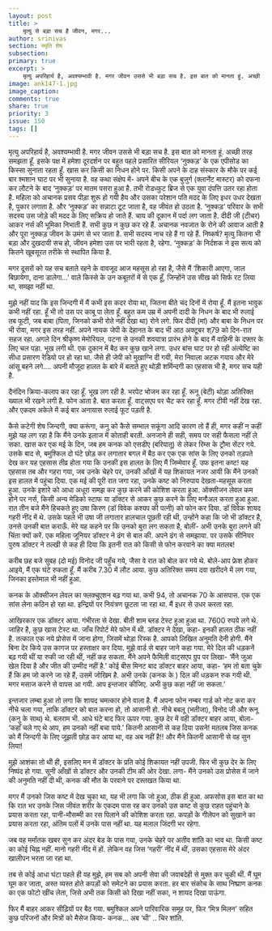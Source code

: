 ```yaml
---
layout: post
title: >
    मृत्यु से बड़ा सच है जीवन, मगर...
author: srinivas
section: स्मृति शेष
subsection:
primary: true
excerpt: >
    मृत्यु अपरिहार्य है, अवश्यम्भावी है. मगर जीवन उससे भी बड़ा सच है. इस बात को मानता हूं. अच्छी तरह समझता हूँ. इसके पक्ष में हमेशा दूरदर्शन पर बहुत पहले प्रसारित सीरियल ‘नुक्कड़’ के एक एपीसोड का किस्सा सुनाता रहता हूँ.
image: ank147-1.jpg
image_caption: 
comments: true
share: true
priority: 3
issue: 150
tags: []
---
```


मृत्यु अपरिहार्य है, अवश्यम्भावी है. मगर जीवन उससे भी बड़ा सच है. इस बात को मानता हूं. अच्छी तरह समझता हूँ. इसके पक्ष में हमेशा दूरदर्शन पर बहुत पहले प्रसारित सीरियल ‘नुक्कड़’ के एक एपीसोड का किस्सा सुनाता रहता हूँ. खास कर किसी का निधन होने पर. किसी अपने के दाह संस्कार के मौके पर कई बार श्मशान घाट पर भी सुनाया है. वह कथा संक्षेप में- अपने बीच के एक बुजुर्ग (क्लार्नेट मास्टर) को दफना कर लौटने के बाद ‘नुक्कड़’ पर मातम पसरा हुआ है. तभी रोडध्फुट ब्रिज से एक युवा दंपत्ति उतर रहा होता है. महिला को अचानक प्रसव पीड़ा शुरू हो गयी हैय और उसका परेशान पति मदद के लिए इधर उधर देखता है, पुकार लगाता है. और ‘नुक्कड़’ का सन्नाटा टूट जाता है, वह जीवंत हो उठता है. ‘नुक्कड़’ परिवार के सभी सदस्य उस जोड़े की मदद के लिए सक्रिय हो जाते हैं. चाय की दूकान में पर्दा लग जाता है. दीदी जी (टीचर) आकर नर्स की भूमिका निभाती हैं.  सभी कुछ न कुछ कर रहे हैं. अचानक नवजात के रोने की आवाज आती है और पूरा नुक्कड़ जीवन के उमंग से भर जाता  है. सभी सदस्य नाच रहे हैं गा रहे हैं. निष्कर्ष? मृत्यु कितना भी बड़ा और दुखदायी सच हो, जीवन हमेशा उस पर भारी रहता है, रहेगा. ‘नुक्कड़’ के निर्दशक ने इस सत्य को कितने खूबसूरत तरीके से स्थापित किया है.

मगर दूसरों को यह सच बताते रहने के वावजूद आज महसूस हो रहा है, जैसे मैं ‘शिकारी आएगा, जाल बिछायेगा, दाना डालेगा...’ वाले किस्से के उन कबूतरों में से एक हूँ, जिन्होंने उस सीख को सिर्फ रट लिया था, समझा नहीं था.

मुझे नहीं याद कि इस जिन्दगी में मैं कभी इस कदर रोया था, जितना बीते चंद दिनों में रोया हूँ. मैं इतना भावुक कभी नहीं रहा. हूँ भी तो उस पर काबू पा लेता हूँ.  बहुत कम उम्र में अपनी दादी के निधन के बाद भी रुलाई तब फूटी, जब बाबा (पिता, जिनको कभी रोते नहीं देखा था) रोने लगे. फिर दीदी (मां) और बाबा के निधन पर भी रोया, मगर इस तरह नहीं. अपने नायक जेपी के देहानत के बाद भी आठ अक्टूबर श्79 को दिन-रात सहज रहा. अगले दिन श्रीकृष्ण मेमोरियल, पटना से उनकी शवयात्रा प्रारंभ होने के बाद मैं वाहिनी के दफ्तर के लिए चल पड़ा. भूख लगी थी. एक दुकान में बैठ कर कुछ खाने लगा. उधर बांस घाट पर हो रही अंत्येष्टि का सीधा प्रसारण रेडियो पर हो रहा था. जैसे ही जेपी को मुखाग्नि दी गयी, मेरा निवाला अटक गयाय और मेरे आंसू बहने लगे.... अपनी मौजूदा हालत के बारे में बताते हुए थोड़ी शर्मिन्दगी का एहसास भी है, मगर सच यही है.

दैनंदिन क्रिया-कलाप कर रहा हूँ. भूख लग रही है.  भरपेट भोजन कर रहा हूँ. रूनू (बेटी) थोड़ा अतिरिक्त ख्याल भी रखने लगी है. फोन आता है. बात करता हूँ. वाट्सएप पर चैट कर रहा हूँ. मगर टीवी नहीं देख रहा. और एकदम अकेले में कई बार अनायास रुलाई फूट पड़ती है.

कैसे कटेगी शेष जिन्दगी, क्या करूंगा, कनु को कैसे सम्भाल सकूंगा आदि कारण तो हैं ही, मगर कहीं न कहीं मुझे यह लग रहा  है कि मैंने उनके इलाज में कोताही बरती. अनजाने ही सही, समय पर सही फैसला नहीं ले सका. खास कर एक मई के दिन, जब हम कनक को एसडीए (बरियातू) से लेकर रिम्स के ट्रौमा सेंटर गये. उसके बाद से, बमुश्किल दो घंटे छोड़ कर लगातार बगल में बैठ कर एक एक सांस के लिए उनको तड़पते देख कर यह एहसास तीव्र होता गया कि उनकी इस हालत के लिए मैं जिम्मेवार हूँ. उफ इतना कष्ट! यह एहसास तब और गहरा गया, जब उनके चेहरे पर, उनकी आँखों में यह शिकायत नजर आयी कि मैंने उनको इस हालत में पहुंचा दिया. एक मई की पूरी रात जगा रहा, उनके कष्ट को निरुपाय देखता-महसूस करता हुआ. उनके इशारे को आधा अधूरा समझ कर कुछ करने की कोशिश करता हुआ. ऑक्सीजन लेवल कम होने पर नर्स, किसी अन्य मेडिको स्टाफ  या डॉक्टर से आकर कुछ करने के लिए मनौअल करता हुआ हुआ.
रात तीन बजे मैंने हिचकते हुए उषा किरण (डॉ विवेक कश्यप की पत्नी) को फोन कर दिया. डॉ विवेक शायद गहरी नींद में थे. उसके पहले भी उषा जी लगातार हालचाल पूछती रही थी,  उन्होंने कहा कि जो भी डॉक्टर है, उनसे उनकी बात कराऊँ. मेरे यह कहने पर कि उनको  बुरा लग सकता है, बोलीं- अभी उनके बुरा लगने की चिंता क्यों करें. एक महिला जूनियर डॉक्टर ने ढंग से बात की. अपने ढंग से समझाया. पर उसके सीनियर पुरुष डॉक्टर ने तल्खी से कह ही दिया कि इतनी रात को किसी से फोन करवाने का  क्या मतलब!

करीब छह बजे सुबह (दो मई) विनोद जी पहुँच गये, जैसा वे रात को बोल कर गये थे. बोले-आप फ्रेश होकर आइये, मैं एक घंटे रुकता हूँ. मैं करीब 7.30 में लौट आया. कुछ अतिरिक्त समय दवा खरीदने में लग गया, जिनका इस्तेमाल भी नहीं हुआ.

कनक के ऑक्सीजन लेवल का फ्लक्चुएशन बढ़ गया था. कभी 94, तो अचानक 70 के आसपास. एक एक सांस लेना कठिन हो रहा था. इन्द्रियों पर नियंत्रण छूटता जा रहा था. मैं इधर से उधर करता रहा.

आखिरकार एक डॉक्टर आया. गंभीरता से देखा. बीती शाम ब्लड टेस्ट हुआ हुआ था. 7600 रुपये लगे थे. जाहिर  है, कुछ खास टेस्ट था. जाँच रिपोर्ट मेरे फोन में थी. डॉक्टर ने देखा, कहा- इनकी हालत ठीक नहीं है. तत्काल एक नये प्रोसेस में जाना होगा, जिसमें थोड़ा रिस्क है. आपको लिखित अनुमति देनी होगी. मैंने बिना देर किये उस कागज पर हस्ताक्षर कर दिया. मुझे वार्ड से बाहर जाने कहा गया. मेरे दिल की धड़कनें बढ़ गयी थीं या रुकी जा रही थीं, नहीं कह सकता. मैंने अपने फैमिली वाट्सएप ग्रुप पर लिखा- ‘मैंने जुआ खेल दिया है और जीत की उम्मीद नहीं है.’ कोई  बीस मिनट बाद डॉक्टर बाहर आया, कहा- ‘हम तो बता चुके हैं कि हम जो करने जा रहे हैं, उसमें जोखिम है. अभी उनके (कनक के ) दिल की धड़कन रुक गयी थी. मगर मसाज करने से वापस आ गयी. आप इन्तजार कीजिए. अभी कुछ कहा नहीं जा सकता.’

इन्तजार लम्बा हुआ तो लगा कि शायद चमत्कार होने वाला है. मैं अपना फोन नम्बर गार्ड को नोट करा कर नीचे चला गया, ताकि डॉक्टर को बात करना हो, तो आसानी हो. नीचे बबलू (भतीजा), विनोद जी और  रूनू (कनु के साथ) थे. बलराम भी. आधे घंटे बाद फिर ऊपर गया. कुछ देर में वही डॉक्टर बाहर आया, बोला- ‘कहाँ चले गए थे आप, हम उनको नहीं बचा पाये.’
कितनी आसानी से कह दिया उसने! मतलब जिस कनक को मैं जिन्दगी के लिए जूझती छोड़ कर आया था, वह अब नहीं है!! और मैंने कितनी आसानी से वह सुन लिया!

मुझे आशंका तो थी ही, इसलिए मन में डॉक्टर के प्रति कोई  शिकायत नहीं उपजी. फिर भी कुछ देर के लिए निष्पंद हो गया. सूनी आँखों से डॉक्टर और उनकी टीम की ओर देखा. लगा- मैंने उनको उस प्रोसेस में जाने की अनुमति नहीं दी थी, कनक की मौत के परवाने पर  दस्तखत किया था.

मगर मैं उनको जिस कष्ट में देख चुका था, यह भी लगा कि जो हुआ, ठीक ही  हुआ. अफसोस इस बात का था कि रात भर उनके जिस जीवंत शरीर के एकदम पास रह कर उनको उस कष्ट से कुछ राहत पहुंचाने के प्रयास करता रहा, पानी-मौसम्मी का रस पिलाने की कोशिश करता रहा. कपड़ों के गीलेपन को सुखाने का प्रयास करता रहा, अंतिम पलों में उनके पास नहीं था. यह मलाल जिंदगी भर रहेगा.

जब वह मर्मांतक खबर सुन कर अंदर बेड के पास गया, उनके चेहरे पर अतीव शांति का भाव था. किसी कष्ट का कोई चिह्न नहीं. मानो गहरी नींद में हों. लेकिन वह जिस ‘गहरी’ नींद में थीं, उसका एहसास मेरे अंदर खालीपन भरता जा रहा था.

तब से कोई आधा घंटा पहले ही वह मुझे, हम सब को अपनी सेवा की जवाबदेही से मुक्त कर चुकी थीं. मैं घूम घूम कर जाता, अस्त व्यस्त होते कपड़ों को समेटने का प्रयास करता. हर बार संकोच के साथ निष्प्राण कनक का एक  फोटो खींच लेता, जिसे अभी तक किसी को दिखा नहीं सका, न शायद दिखा पाऊंगा.

फिर मैं बाहर आकर सीढ़ियों पर बैठ गया. बमुश्किल अपने पारिवारिक समूह पर, फिर ‘मित्र मिलन’ सहित कुछ परिजनों और मित्रों को मैसेज किया- कनक... अब ‘थी’ .. चिर शांति.